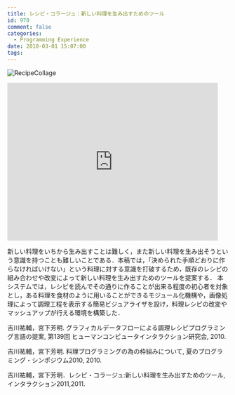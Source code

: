 ```yaml
---
title: レシピ・コラージュ：新しい料理を生み出すためのツール
id: 970
comment: false
categories:
  - Programming Experience
date: 2010-03-01 15:07:00
tags:
---
```


![RecipeCollage](/wp-content/uploads/2015/05/RecipeCollage.jpg)


<iframe width="480" height="360" src="https://www.youtube.com/embed/CecutaGaOhg?rel=0" frameborder="0" allowfullscreen></iframe>


<!--more-->

新しい料理をいちから生み出すことは難しく，また新しい料理を生み出そうという意識を持つことも難しいことである．本稿では，「決められた手順どおりに作らなければいけない」という料理に対する意識を打破するため，既存のレシピの組み合わせや改変によって新しい料理を生み出すためのツールを提案する． 本システムでは，レシピを読んでその通りに作ることが出来る程度の初心者を対象とし，ある料理を食材のように用いることができるモジュール化機構や，画像処理によって調理工程を表示する簡易ビジュアライザを設け，料理レシピの改変やマッシュアップが行える環境を構築した．

 吉川祐輔，宮下芳明. グラフィカルデータフローによる調理レシピプログラミング言語の提案, 第139回 ヒューマンコンピュータインタラクション研究会, 2010.

 吉川祐輔，宮下芳明. 料理プログラミングの為の枠組みについて, 夏のプログラミング・シンポジウム2010, 2010.

 吉川祐輔，宮下芳明．レシピ・コラージュ:新しい料理を生み出すためのツール,インタラクション2011,2011.
